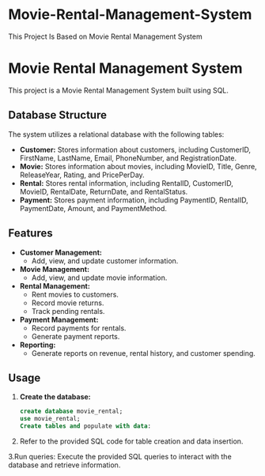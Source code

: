 # Movie-Rental-Management-System
This Project Is Based on Movie Rental Management System
# Movie Rental Management System

This project is a Movie Rental Management System built using SQL. 

## Database Structure

The system utilizes a relational database with the following tables:

* **Customer:** Stores information about customers, including CustomerID, FirstName, LastName, Email, PhoneNumber, and RegistrationDate.
* **Movie:** Stores information about movies, including MovieID, Title, Genre, ReleaseYear, Rating, and PricePerDay.
* **Rental:** Stores rental information, including RentalID, CustomerID, MovieID, RentalDate, ReturnDate, and RentalStatus.
* **Payment:** Stores payment information, including PaymentID, RentalID, PaymentDate, Amount, and PaymentMethod.

## Features

* **Customer Management:**
    - Add, view, and update customer information.
* **Movie Management:**
    - Add, view, and update movie information.
* **Rental Management:**
    - Rent movies to customers.
    - Record movie returns.
    - Track pending rentals.
* **Payment Management:**
    - Record payments for rentals.
    - Generate payment reports.
* **Reporting:**
    - Generate reports on revenue, rental history, and customer spending.

## Usage

1. **Create the database:**
   ```sql
   create database movie_rental;
   use movie_rental;
   Create tables and populate with data:
2. Refer to the provided SQL code for table creation and data insertion.

3.Run queries:
Execute the provided SQL queries to interact with the database and retrieve information.

